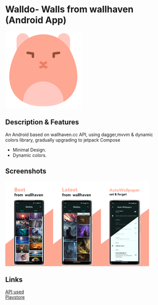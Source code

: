 # Walldo- Walls from wallhaven (Android App)<br />
![App Logo](https://github.com/wekomodo/walldo/blob/master/images/icon.png "Icon")

## Description & Features
An Android based on wallhaven.cc API, using dagger,mvvm & dynamic colors library, gradually upgrading to jetpack Compose
* Minimal Design.
* Dynamic colors.

## Screenshots
<div style="display:flex;">
<img alt="App image" src="images/walldo1.png" width="30%">
<img alt="App image" src="images/walldo2.png" width="30%">
<img alt="App image" src="images/walldo3.png" width="30%">
</div>

## Links
[API used](https://wallhaven.cc/help/api)     <br />
[Playstore](https://play.google.com/store/apps/details?id=com.enigmaticdevs.wallhaven)
